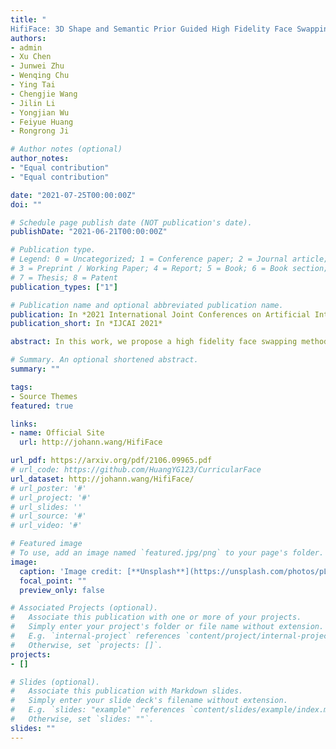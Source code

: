 ```yaml
---
title: "	
HifiFace: 3D Shape and Semantic Prior Guided High Fidelity Face Swapping"
authors:
- admin
- Xu Chen
- Junwei Zhu
- Wenqing Chu
- Ying Tai
- Chengjie Wang
- Jilin Li
- Yongjian Wu
- Feiyue Huang
- Rongrong Ji

# Author notes (optional)
author_notes:
- "Equal contribution"
- "Equal contribution"

date: "2021-07-25T00:00:00Z"
doi: ""

# Schedule page publish date (NOT publication's date).
publishDate: "2021-06-21T00:00:00Z"

# Publication type.
# Legend: 0 = Uncategorized; 1 = Conference paper; 2 = Journal article;
# 3 = Preprint / Working Paper; 4 = Report; 5 = Book; 6 = Book section;
# 7 = Thesis; 8 = Patent
publication_types: ["1"]

# Publication name and optional abbreviated publication name.
publication: In *2021 International Joint Conferences on Artificial Intelligence (IJCAI 2021)*
publication_short: In *IJCAI 2021*

abstract: In this work, we propose a high fidelity face swapping method, called HifiFace, which can well preserve the face shape of the source face and generate photo-realistic results. Unlike other existing face swapping works that only use face recognition model to keep the identity similarity, we propose 3D shape-aware identity to control the face shape with the geometric supervision from 3DMM and 3D face reconstruction method. Meanwhile, we introduce the Semantic Facial Fusion module to optimize the combination of encoder and decoder features and make adaptive blending, which makes the results more photo-realistic. Extensive experiments on faces in the wild demonstrate that our method can preserve better identity, especially on the face shape, and can generate more photo-realistic results than previous state-of-the-art methods.

# Summary. An optional shortened abstract.
summary: ""

tags:
- Source Themes
featured: true

links:
- name: Official Site
  url: http://johann.wang/HifiFace

url_pdf: https://arxiv.org/pdf/2106.09965.pdf
# url_code: https://github.com/HuangYG123/CurricularFace
url_dataset: http://johann.wang/HifiFace/
# url_poster: '#'
# url_project: '#'
# url_slides: ''
# url_source: '#'
# url_video: '#'

# Featured image
# To use, add an image named `featured.jpg/png` to your page's folder. 
image:
  caption: 'Image credit: [**Unsplash**](https://unsplash.com/photos/pLCdAaMFLTE)'
  focal_point: ""
  preview_only: false

# Associated Projects (optional).
#   Associate this publication with one or more of your projects.
#   Simply enter your project's folder or file name without extension.
#   E.g. `internal-project` references `content/project/internal-project/index.md`.
#   Otherwise, set `projects: []`.
projects:
- []

# Slides (optional).
#   Associate this publication with Markdown slides.
#   Simply enter your slide deck's filename without extension.
#   E.g. `slides: "example"` references `content/slides/example/index.md`.
#   Otherwise, set `slides: ""`.
slides: ""
---
```


